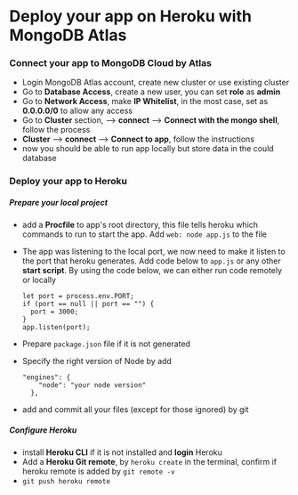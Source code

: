 # Deploy your app on Heroku with MongoDB Atlas

### Connect your app to MongoDB Cloud by Atlas

* Login MongoDB Atlas account, create new cluster or use existing cluster
* Go to **Database Access**, create a new user, you  can set **role** as **admin**
* Go to **Network Access**, make **IP Whitelist**, in the most case, set as **0.0.0.0/0** to allow any access
* Go to **Cluster** section, --> **connect** --> **Connect with the mongo shell**, follow the process
* **Cluster** --> **connect** --> **Connect to app**, follow the instructions
* now you should be able to run app locally but store data in the could database



### Deploy your app to Heroku

##### Prepare your local project

* add a **Procfile** to app's root directory, this file tells heroku which commands to run to start the app. Add ` web: node app.js ` to the file

* The app was listening to the local port, we now need to make it listen to the port that heroku generates. Add code below to `app.js` or any other **start script**. By using the code below, we can either run code remotely or locally

  ```
  let port = process.env.PORT;
  if (port == null || port == "") {
    port = 3000;
  }
  app.listen(port);
  ```

+ Prepare `package.json` file if it is not generated

+ Specify the right version of Node by add

  ```
  "engines": {
      "node": "your node version"
    },
  ```

+ add and commit all your files (except for those ignored) by git

##### Configure Heroku

* install **Heroku CLI** if it is not installed and **login** Heroku
* Add a **Heroku Git remote**, by `heroku create` in the terminal, confirm if heroku remote is added by `git remote -v`
* `git push heroku remote`